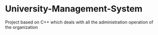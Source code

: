 # University-Management-System
Project based on C++ which deals with all the administration operation of the organization 
